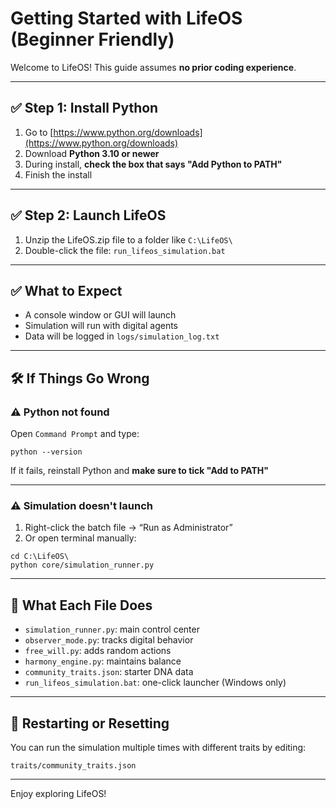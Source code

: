 # Getting Started with LifeOS (Beginner Friendly)

Welcome to LifeOS! This guide assumes **no prior coding experience**.

---

## ✅ Step 1: Install Python

1. Go to [https://www.python.org/downloads](https://www.python.org/downloads)
2. Download **Python 3.10 or newer**
3. During install, **check the box that says "Add Python to PATH"**
4. Finish the install

---

## ✅ Step 2: Launch LifeOS

1. Unzip the LifeOS.zip file to a folder like `C:\LifeOS\`
2. Double-click the file: `run_lifeos_simulation.bat`

---

## ✅ What to Expect

- A console window or GUI will launch
- Simulation will run with digital agents
- Data will be logged in `logs/simulation_log.txt`

---

## 🛠 If Things Go Wrong

### ⚠️ Python not found
Open `Command Prompt` and type:
```
python --version
```
If it fails, reinstall Python and **make sure to tick "Add to PATH"**

---

### ⚠️ Simulation doesn't launch
1. Right-click the batch file → “Run as Administrator”
2. Or open terminal manually:
```
cd C:\LifeOS\
python core/simulation_runner.py
```

---

## 📌 What Each File Does

- `simulation_runner.py`: main control center
- `observer_mode.py`: tracks digital behavior
- `free_will.py`: adds random actions
- `harmony_engine.py`: maintains balance
- `community_traits.json`: starter DNA data
- `run_lifeos_simulation.bat`: one-click launcher (Windows only)

---

## 🔁 Restarting or Resetting

You can run the simulation multiple times with different traits by editing:
```
traits/community_traits.json
```

---

Enjoy exploring LifeOS!